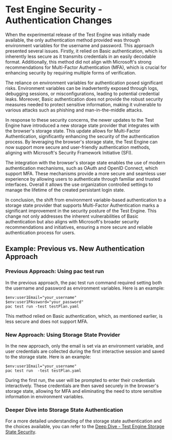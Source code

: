 # Test Engine Security - Authentication Changes

When the experimental release of the Test Engine was initially made available, the only authentication method provided was through environment variables for the username and password. This approach presented several issues. Firstly, it relied on Basic authentication, which is inherently less secure as it transmits credentials in an easily decodable format. Additionally, this method did not align with Microsoft's strong recommendations for Multi-Factor Authentication (MFA), which is crucial for enhancing security by requiring multiple forms of verification.

The reliance on environment variables for authentication posed significant risks. Environment variables can be inadvertently exposed through logs, debugging sessions, or misconfigurations, leading to potential credential leaks. Moreover, Basic authentication does not provide the robust security measures needed to protect sensitive information, making it vulnerable to various attacks such as phishing and man-in-the-middle attacks.

In response to these security concerns, the newer updates to the Test Engine have introduced a new storage state provider that integrates with the browser's storage state. This update allows for Multi-Factor Authentication, significantly enhancing the security of the authentication process. By leveraging the browser's storage state, the Test Engine can now support more secure and user-friendly authentication methods, aligning with Microsoft's Security Framework Initiative (SFI).

The integration with the browser's storage state enables the use of modern authentication mechanisms, such as OAuth and OpenID Connect, which support MFA. These mechanisms provide a more secure and seamless user experience by allowing users to authenticate through familiar and trusted interfaces. Overall it allows the use organization controlled settings to manage the lifetime of the created persistant login state. 

In conclusion, the shift from environment variable-based authentication to a storage state provider that supports Multi-Factor Authentication marks a significant improvement in the security posture of the Test Engine. This change not only addresses the inherent vulnerabilities of Basic authentication but also aligns with Microsoft's broader security recommendations and initiatives, ensuring a more secure and reliable authentication process for users.

## Example: Previous vs. New Authentication Approach

### Previous Approach: Using pac test run
In the previous approach, the pac test run command required setting both the username and password as environment variables. Here is an example:

```pwsh
$env:user1Email="your_username"
$env:user1PAssword="your_password"
pac test run -test testPlan.yaml
```

This method relied on Basic authentication, which, as mentioned earlier, is less secure and does not support MFA.

### New Approach: Using Storage State Provider

In the new approach, only the email is set via an environment variable, and user credentials are collected during the first interactive session and saved to the storage state. Here is an example:

```pwsh
$env:user1Email="your_username"
pac test run  -test testPlan.yaml
```

During the first run, the user will be prompted to enter their credentials interactively. These credentials are then saved securely in the browser's storage state, allowing for MFA and eliminating the need to store sensitive information in environment variables.

### Deeper Dive into Storage State Authentication

For a more detailed understanding of the storage state authentication and the choices available, you can refer to the [Deep Dive - Test Engine Storage State Security](./security-testengine-storage-state-deep-dive.md).
